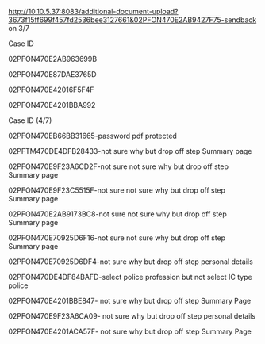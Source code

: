 http://10.10.5.37:8083/additional-document-upload?3673f15ff699f457fd2536bee3127661&02PFON470E2AB9427F75-sendback on 3/7

Case ID

02PFON470E2AB963699B

02PFON470E87DAE3765D

02PFON470E42016F5F4F

02PFON470E4201BBA992

Case ID (4/7)

02PFON470EB66BB31665-password pdf protected

02PFTM470DE4DFB28433-not sure why but drop off step Summary page

02PFON470E9F23A6CD2F-not sure not sure why but drop off step Summary page

02PFON470E9F23C5515F-not sure not sure why but drop off step Summary page

02PFON470E2AB9173BC8-not sure not sure why but drop off step Summary page

02PFON470E70925D6F16-not sure not sure why but drop off step Summary page

02PFON470E70925D6DF4-not sure why but drop off step personal details

02PFON470DE4DF84BAFD-select police profession but not select IC type police

02PFON470E4201BBE847- not sure why but drop off step Summary Page

02PFON470E9F23A6CA09- not sure why but drop off step personal details

02PFON470E4201ACA57F- not sure why but drop off step Summary Page



